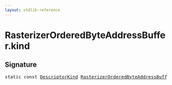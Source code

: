 ```yaml
---
layout: stdlib-reference
---
```


# RasterizerOrderedByteAddressBuffer.kind

## Signature
<pre>
<span class='code_keyword'>static</span> <span class='code_keyword'>const</span> <a href="../descriptorkind-0a/index.md" class="code_type">DescriptorKind</a> <a href="index.md" class="code_type">RasterizerOrderedByteAddressBuffer</a>.<a href="kind.md" class="code_var">kind</a> = DescriptorKind\.Buffer;
</pre>


<script>
// Fix .md links to .html when on ReadTheDocs
if (window.location.hostname.includes('readthedocs') || 
    window.location.hostname.includes('rtfd.io')) {
  document.addEventListener('DOMContentLoaded', function() {
    const links = document.querySelectorAll('a');
    links.forEach(link => {
      if (link.getAttribute('href') && link.getAttribute('href').endsWith('.md')) {
        link.href = link.href.replace(/\.md($|#|\?)/, '.html$1');
      }
    });
  });
}
</script>
